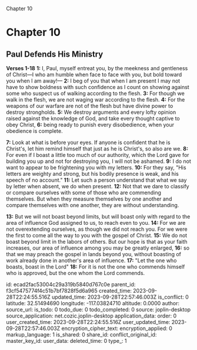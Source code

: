 Chapter 10

# Chapter 10
## Paul Defends His Ministry
**Verses 1-18**
**1:** I, Paul, myself entreat you, by the meekness and gentleness of Christ—I who am humble when face to face with you, but bold toward you when I am away!—
**2:** I beg of you that when I am present I may not have to show boldness with such confidence as I count on showing against some who suspect us of walking according to the flesh.
**3:** For though we walk in the flesh, we are not waging war according to the flesh.
**4:** For the weapons of our warfare are not of the flesh but have divine power to destroy strongholds.
**5:** We destroy arguments and every lofty opinion raised against the knowledge of God, and take every thought captive to obey Christ,
**6:** being ready to punish every disobedience, when your obedience is complete.

**7:** Look at what is before your eyes. If anyone is confident that he is Christ's, let him remind himself that just as he is Christ's, so also are we.
**8:** For even if I boast a little too much of our authority, which the Lord gave for building you up and not for destroying you, I will not be ashamed.
**9:** I do not want to appear to be frightening you with my letters.
**10:** For they say, "His letters are weighty and strong, but his bodily presence is weak, and his speech of no account."
**11:** Let such a person understand that what we say by letter when absent, we do when present.
**12:** Not that we dare to classify or compare ourselves with some of those who are commending themselves. But when they measure themselves by one another and compare themselves with one another, they are without understanding.

**13:** But we will not boast beyond limits, but will boast only with regard to the area of influence God assigned to us, to reach even to you.
**14:** For we are not overextending ourselves, as though we did not reach you. For we were the first to come all the way to you with the gospel of Christ.
**15:** We do not boast beyond limit in the labors of others. But our hope is that as your faith increases, our area of influence among you may be greatly enlarged,
**16:** so that we may preach the gospel in lands beyond you, without boasting of work already done in another's area of influence.
**17:** "Let the one who boasts, boast in the Lord"
**18:** For it is not the one who commends himself who is approved, but the one whom the Lord commends.


id: ecad2fac53004c29a319b5840d767c0e
parent_id: f3cf5475774f4c51b7bf7828f5d6a965
created_time: 2023-09-28T22:24:55.516Z
updated_time: 2023-09-28T22:57:46.003Z
is_conflict: 0
latitude: 32.51494690
longitude: -117.03824710
altitude: 0.0000
author: 
source_url: 
is_todo: 0
todo_due: 0
todo_completed: 0
source: joplin-desktop
source_application: net.cozic.joplin-desktop
application_data: 
order: 0
user_created_time: 2023-09-28T22:24:55.516Z
user_updated_time: 2023-09-28T22:57:46.003Z
encryption_cipher_text: 
encryption_applied: 0
markup_language: 1
is_shared: 0
share_id: 
conflict_original_id: 
master_key_id: 
user_data: 
deleted_time: 0
type_: 1